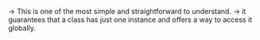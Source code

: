 -> This is one of the most simple and straightforward to understand.
-> it guarantees that a class has just one instance and offers a way to access it globally.
